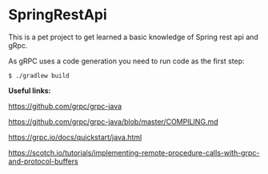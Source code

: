 # SpringRestApi
This is a pet project to get learned a basic knowledge of Spring rest api and gRpc.


As gRPC uses a code generation you need to run code as the first step:

`$ ./gradlew build`




**Useful links:**

https://github.com/grpc/grpc-java

https://github.com/grpc/grpc-java/blob/master/COMPILING.md

https://grpc.io/docs/quickstart/java.html

https://scotch.io/tutorials/implementing-remote-procedure-calls-with-grpc-and-protocol-buffers
